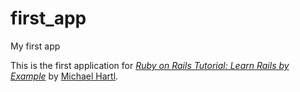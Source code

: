 first_app
=========

My first app

This is the first application for
[*Ruby on Rails Tutorial: Learn Rails by Example*](http://railstutorial.org/)
by [Michael Hartl](http://michaelhartl.com/).
